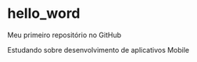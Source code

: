 # hello_word
Meu primeiro repositório no GitHub

Estudando sobre desenvolvimento de aplicativos Mobile
